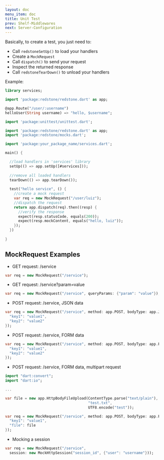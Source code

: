 ```yaml
---
layout: doc
menu_item: doc
title: Unit Test
prev: Shelf-Middlewares
next: Server-Configuration
---
```

Basically, to create a test, you just need to:

* Call `redstoneSetUp()` to load your handlers
* Create a `MockRequest`
* Call `dispatch()` to send your request
* Inspect the returned response
* Call `redstoneTearDown()` to unload your handlers 

Example:

```dart
library services;

import 'package:redstone/redstone.dart' as app;

@app.Route("/user/:username")
helloUser(String username) => "hello, $username";
```

```dart
import 'package:unittest/unittest.dart';

import 'package:redstone/redstone.dart' as app;
import 'package:redstone/mocks.dart';

import 'package:your_package_name/services.dart';

main() {

  //load handlers in 'services' library
  setUp(() => app.setUp([#services]));
  
  //remove all loaded handlers
  tearDown(() => app.tearDown());
  
  test("hello service", () {
    //create a mock request
    var req = new MockRequest("/user/luiz");
    //dispatch the request
    return app.dispatch(req).then((resp) {
      //verify the response
      expect(resp.statusCode, equals(200));
      expect(resp.mockContent, equals("hello, luiz"));
    });
  })
  
}
```

## MockRequest Examples

* GET request: /service

```dart
var req = new MockRequest("/service");
```

* GET request: /service?param=value

```dart
var req = new MockRequest("/service", queryParams: {"param": "value"});
```

* POST request: /service, JSON data

```dart
var req = new MockRequest("/service", method: app.POST, bodyType: app.JSON, body: {
  "key1": "value1",
  "key2": "value2"
});
```

* POST request: /service, FORM data

```dart
var req = new MockRequest("/service", method: app.POST, bodyType: app.FORM, body: {
  "key1": "value1",
  "key2": "value2"
});
```

* POST request: /service, FORM data, multipart request

```dart
import "dart:convert";
import "dart:io";

...

var file = new app.HttpBodyFileUpload(ContentType.parse("text/plain"), 
                                      "test.txt", 
                                      UTF8.encode("test"));

var req = new MockRequest("/service", method: app.POST, bodyType: app.FORM, body: {
  "key1": "value1",
  "file": file
});
```

* Mocking a session

```dart
var req = new MockRequest("/service", 
  session: new MockHttpSession("session_id", {"user": "username"}));
```
